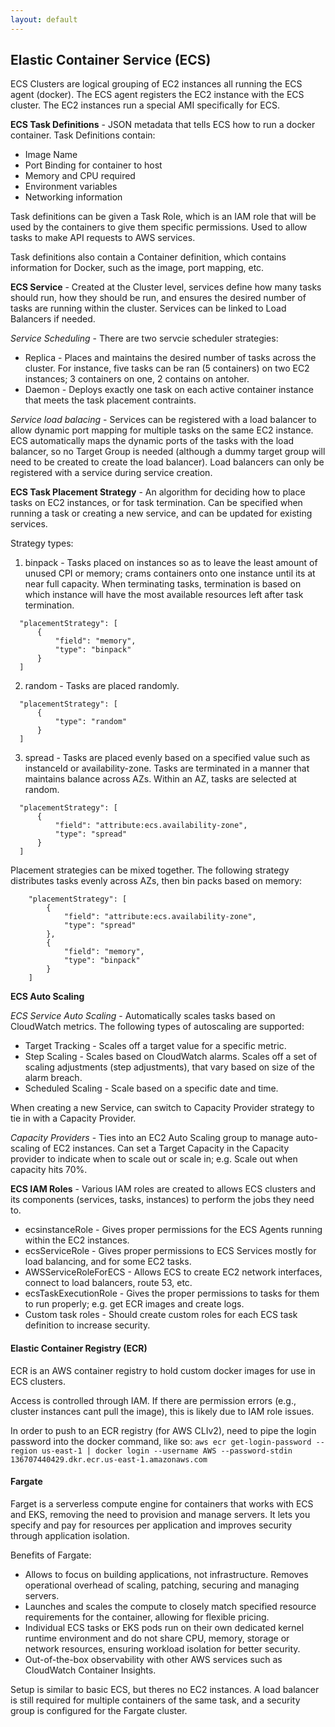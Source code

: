 ```yaml
---
layout: default
---
```


## Elastic Container Service (ECS)

ECS Clusters are logical grouping of EC2 instances all running the ECS agent (docker). The ECS agent registers the EC2 instance with the ECS cluster. The EC2 instances run a special AMI specifically for ECS.

**ECS Task Definitions** - JSON metadata that tells ECS how to run a docker container. Task Definitions contain:
  - Image Name
  - Port Binding for container to host
  - Memory and CPU required
  - Environment variables
  - Networking information

Task definitions can be given a Task Role, which is an IAM role that will be used by the containers to give them specific permissions. Used to allow tasks to make API requests to AWS services.

Task definitions also contain a Container definition, which contains information for Docker, such as the image, port mapping, etc.

**ECS Service** - Created at the Cluster level, services define how many tasks should run, how they should be run, and ensures the desired number of tasks are running within the cluster. Services can be linked to Load Balancers if needed.

*Service Scheduling* - There are two servcie scheduler strategies:
  - Replica - Places and maintains the desired number of tasks across the cluster. For instance, five tasks can be ran (5 containers) on two EC2 instances; 3 containers on one, 2 contains on antoher.
  - Daemon - Deploys exactly one task on each active container instance that meets the task placement contraints.

*Service load balacing* - Services can be registered with a load balancer to allow dynamic port mapping for multiple tasks on the same EC2 instance. ECS automatically maps the dynamic ports of the tasks with the load balancer, so no Target Group is needed (although a dummy target group will need to be created to create the load balancer). Load balancers can only be registered with a service during service creation.

**ECS Task Placement Strategy** - An algorithm for deciding how to place tasks on EC2 instances, or for task termination. Can be specified when running a task or creating a new service, and can be updated for existing services.

Strategy types:
  1. binpack - Tasks placed on instances so as to leave the least amount of unused CPI or memory; crams containers onto one instance until its at near full capacity. When terminating tasks, termination is based on which instance will have the most available resources left after task termination.

  ```
    "placementStrategy": [
        {
            "field": "memory",
            "type": "binpack"
        }
    ]
  ```

  2. random - Tasks are placed randomly.

  ```
    "placementStrategy": [
        {
            "type": "random"
        }
    ]
  ```

  3. spread - Tasks are placed evenly based on a specified value such as instanceId or availability-zone. Tasks are terminated in a manner that maintains balance across AZs. Within an AZ, tasks are selected at random.

  ```
    "placementStrategy": [
        {
            "field": "attribute:ecs.availability-zone",
            "type": "spread"
        }
    ]
  ```

Placement strategies can be mixed together. The following strategy distributes tasks evenly across AZs, then bin packs based on memory:
```
    "placementStrategy": [
        {
            "field": "attribute:ecs.availability-zone",
            "type": "spread"
        },
        {
            "field": "memory",
            "type": "binpack"
        }
    ]
```

**ECS Auto Scaling**

*ECS Service Auto Scaling* - Automatically scales tasks based on CloudWatch metrics. The following types of autoscaling are supported:
  * Target Tracking - Scales off a target value for a specific metric.
  * Step Scaling - Scales based on CloudWatch alarms. Scales off a set of scaling adjustments (step adjustments), that vary based on size of the alarm breach.
  * Scheduled Scaling - Scale based on a specific date and time.

When creating a new Service, can switch to Capacity Provider strategy to tie in with a Capacity Provider.

*Capacity Providers* - Ties into an EC2 Auto Scaling group to manage auto-scaling of EC2 instances. Can set a Target Capacity in the Capacity provider to indicate when to scale out or scale in; e.g. Scale out when capacity hits 70%.

**ECS IAM Roles** - Various IAM roles are created to allows ECS clusters and its components (services, tasks, instances) to perform the jobs they need to. 
  * ecsinstanceRole - Gives proper permissions for the ECS Agents running within the EC2 instances.
  * ecsServiceRole - Gives proper permissions to ECS Services mostly for load balancing, and for some EC2 tasks.
  * AWSServiceRoleForECS - Allows ECS to create EC2 network interfaces, connect to load balancers, route 53, etc.
  * ecsTaskExecutionRole - Gives the proper permissions to tasks for them to run properly; e.g. get ECR images and create logs.
  * Custom task roles - Should create custom roles for each ECS task definition to increase security.

#### Elastic Container Registry (ECR)

ECR is an AWS container registry to hold custom docker images for use in ECS clusters.

Access is controlled through IAM. If there are permission errors (e.g., cluster instances cant pull the image), this is likely due to IAM role issues.

In order to push to an ECR registry (for AWS CLIv2), need to pipe the login password into the docker command, like so:
```aws ecr get-login-password --region us-east-1 | docker login --username AWS --password-stdin 136707440429.dkr.ecr.us-east-1.amazonaws.com```

#### Fargate

Farget is a serverless compute engine for containers that works with ECS and EKS, removing the need to provision and manage servers. It lets you specify and pay for resources per application and improves security through application isolation.

Benefits of Fargate:
  * Allows to focus on building applications, not infrastructure. Removes operational overhead of scaling, patching, securing and managing servers.
  * Launches and scales the compute to closely match specified resource requirements for the container, allowing for flexible pricing.
  * Individual ECS tasks or EKS pods run on their own dedicated kernel runtime environment and do not share CPU, memory, storage or network resources, ensuring workload isolation for better security.
  * Out-of-the-box observability with other AWS services such as CloudWatch Container Insights.

Setup is similar to basic ECS, but theres no EC2 instances. A load balancer is still required for multiple containers of the same task, and a security group is configured for the Fargate cluster.